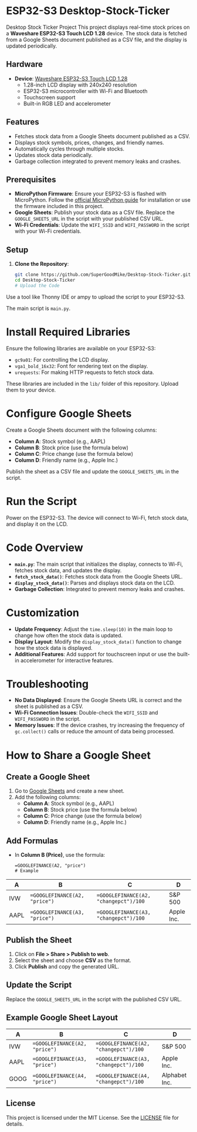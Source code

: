 # ESP32-S3 Desktop-Stock-Ticker
Desktop Stock Ticker Project
This project displays real-time stock prices on a **Waveshare ESP32-S3 Touch LCD 1.28** device. The stock data is fetched from a Google Sheets document published as a CSV file, and the display is updated periodically.

## Hardware
- **Device**: [Waveshare ESP32-S3 Touch LCD 1.28](https://www.waveshare.com/wiki/ESP32-S3-Touch-LCD-1.28)
  - 1.28-inch LCD display with 240x240 resolution
  - ESP32-S3 microcontroller with Wi-Fi and Bluetooth
  - Touchscreen support
  - Built-in RGB LED and accelerometer

## Features
- Fetches stock data from a Google Sheets document published as a CSV.
- Displays stock symbols, prices, changes, and friendly names.
- Automatically cycles through multiple stocks.
- Updates stock data periodically.
- Garbage collection integrated to prevent memory leaks and crashes.

## Prerequisites
- **MicroPython Firmware**: Ensure your ESP32-S3 is flashed with MicroPython. Follow the [official MicroPython guide](https://docs.micropython.org/en/latest/esp32/tutorial/intro.html) for installation or use the firmware included in this project.
- **Google Sheets**: Publish your stock data as a CSV file. Replace the `GOOGLE_SHEETS_URL` in the script with your published CSV URL.
- **Wi-Fi Credentials**: Update the `WIFI_SSID` and `WIFI_PASSWORD` in the script with your Wi-Fi credentials.

## Setup
1. **Clone the Repository**:
   ```bash
   git clone https://github.com/SuperGoodMike/Desktop-Stock-Ticker.git
   cd Desktop-Stock-Ticker
   # Upload the Code

Use a tool like Thonny IDE or ampy to upload the script to your ESP32-S3.

The main script is `main.py`.

# Install Required Libraries

Ensure the following libraries are available on your ESP32-S3:

- `gc9a01`: For controlling the LCD display.
- `vga1_bold_16x32`: Font for rendering text on the display.
- `urequests`: For making HTTP requests to fetch stock data.

These libraries are included in the `lib/` folder of this repository. Upload them to your device.

# Configure Google Sheets

Create a Google Sheets document with the following columns:

- **Column A**: Stock symbol (e.g., AAPL)
- **Column B**: Stock price (use the formula below)
- **Column C**: Price change (use the formula below)
- **Column D**: Friendly name (e.g., Apple Inc.)

Publish the sheet as a CSV file and update the `GOOGLE_SHEETS_URL` in the script.

# Run the Script

Power on the ESP32-S3. The device will connect to Wi-Fi, fetch stock data, and display it on the LCD.

# Code Overview

- **`main.py`**: The main script that initializes the display, connects to Wi-Fi, fetches stock data, and updates the display.
- **`fetch_stock_data()`**: Fetches stock data from the Google Sheets URL.
- **`display_stock_data()`**: Parses and displays stock data on the LCD.
- **Garbage Collection**: Integrated to prevent memory leaks and crashes.

# Customization

- **Update Frequency**: Adjust the `time.sleep(10)` in the main loop to change how often the stock data is updated.
- **Display Layout**: Modify the `display_stock_data()` function to change how the stock data is displayed.
- **Additional Features**: Add support for touchscreen input or use the built-in accelerometer for interactive features.

# Troubleshooting

- **No Data Displayed**: Ensure the Google Sheets URL is correct and the sheet is published as a CSV.
- **Wi-Fi Connection Issues**: Double-check the `WIFI_SSID` and `WIFI_PASSWORD` in the script.
- **Memory Issues**: If the device crashes, try increasing the frequency of `gc.collect()` calls or reduce the amount of data being processed.

# How to Share a Google Sheet

## Create a Google Sheet

1. Go to [Google Sheets](https://sheets.google.com) and create a new sheet.
2. Add the following columns:
   - **Column A**: Stock symbol (e.g., AAPL)
   - **Column B**: Stock price (use the formula below)
   - **Column C**: Price change (use the formula below)
   - **Column D**: Friendly name (e.g., Apple Inc.)

## Add Formulas

- In **Column B (Price)**, use the formula:
  ```plaintext
  =GOOGLEFINANCE(A2, "price")
  # Example

| A    | B                                | C                                          | D         |
|------|----------------------------------|--------------------------------------------|-----------|
| IVW  | `=GOOGLEFINANCE(A2, "price")`    | `=GOOGLEFINANCE(A2, "changepct")/100`      | S&P 500   |
| AAPL | `=GOOGLEFINANCE(A3, "price")`    | `=GOOGLEFINANCE(A3, "changepct")/100`      | Apple Inc.|

## Publish the Sheet

1. Click on **File > Share > Publish to web**.
2. Select the sheet and choose **CSV** as the format.
3. Click **Publish** and copy the generated URL.

## Update the Script

Replace the `GOOGLE_SHEETS_URL` in the script with the published CSV URL.

## Example Google Sheet Layout

| A    | B                                | C                                          | D             |
|------|----------------------------------|--------------------------------------------|---------------|
| IVW  | `=GOOGLEFINANCE(A2, "price")`    | `=GOOGLEFINANCE(A2, "changepct")/100`      | S&P 500       |
| AAPL | `=GOOGLEFINANCE(A3, "price")`    | `=GOOGLEFINANCE(A3, "changepct")/100`      | Apple Inc.    |
| GOOG | `=GOOGLEFINANCE(A4, "price")`    | `=GOOGLEFINANCE(A4, "changepct")/100`      | Alphabet Inc. |

## License

This project is licensed under the MIT License. See the [LICENSE](LICENSE) file for details.

